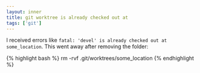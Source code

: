 ```yaml
---
layout: inner
title: git worktree is already checked out at
tags: ['git']
---
```

I received errors like `fatal: 'devel' is already checked out at some_location`.
This went away after removing the folder:

{% highlight bash %}
rm -rvf .git/worktrees/some_location
{% endhighlight %}
